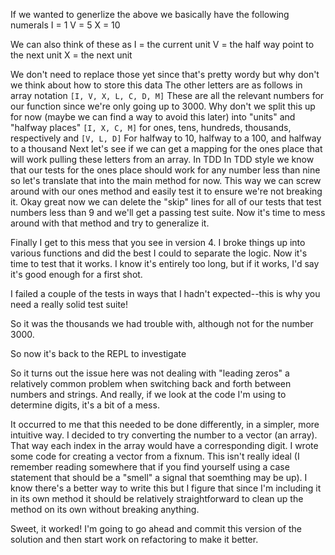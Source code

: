 If we wanted to generlize the above we basically have the following numerals
I = 1
V = 5
X = 10

We can also think of these as
I = the current unit
V = the half way point to the next unit
X = the next unit

We don't need to replace those yet since that's pretty wordy but why don't we think about how to store this data
The other letters are as follows in array notation
``` [I, V, X, L, C, D, M] ```
These are all the relevant numbers for our function since we're only going up to 3000. Why don't we split this up for now (maybe we can find a way to avoid this later) into "units" and "halfway places"
``` [I, X, C, M] ```
for ones, tens, hundreds, thousands, respectively and
``` [V, L, D] ```
For halfway to 10, halfway to a 100, and halfway to a thousand
Next let's see if we can get a mapping for the ones place that will work pulling these letters from an array. In TDD
In TDD style we know that our tests for the ones place should work for any number less than nine so let's translate that into the main method for now. This way we can screw around with our ones method and easily test it to ensure we're not breaking it.
Okay great now we can delete the "skip" lines for all of our tests that test numbers less than 9 and we'll get a passing test suite. Now it's time to mess around with that method and try to generalize it.

Finally I get to this mess that you see in version 4. I broke things up into various functions and did the best I could to separate the logic. Now it's time to test that it works. I know it's entirely too long, but if it works, I'd say it's good enough for a first shot.

I failed a couple of the tests in ways that I hadn't expected--this is why you need a really solid test suite!

So it was the thousands we had trouble with, although not for the number 3000.

So now it's back to the REPL to investigate

So it turns out the issue here was not dealing with "leading zeros" a relatively common problem when switching back and forth between numbers and strings. And really, if we look at the code I'm using to determine digits, it's a bit of a mess.

It occurred to me that this needed to be done differently, in a simpler, more intuitive way. I decided to try converting the number to a vector (an array). That way each index in the array would have a corresponding digit. I wrote some code for creating a vector from a fixnum. This isn't really ideal (I remember reading somewhere that if you find yourself using a case statement that should be a "smell" a signal that soemthing may be up). I know there's a better way to write this but I figure that since I'm including it in its own method it should be relatively straightforward to clean up the method on its own without breaking anything.

Sweet, it worked! I'm going to go ahead and commit this version of the solution and then start work on refactoring to make it better.
